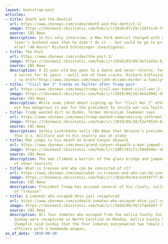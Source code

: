 ```yaml
---
layout: bootstrap-post
articles:
- title: Death and the Dentist
  url: https://www.cbsnews.com/video/death-and-the-dentist-1/
  image: https://cbsnews2.cbsistatic.com/hub/i/r/2018/07/29/c2637cc6-7e4d-4329-8ff5-808510118582/thumbnail/1200x630/7f65daa3355f9790f8c6db584da42b5e/dentist-full-1622274-640x360.jpg
  source: CBS News
  description: In his only interview, a New York dentist charged with murdering his
    lover's husband vows that he didn't do it -- but could he go to prison for something
    else? "48 Hours" Richard Schlesinger investigates.
- title: The Pact
  url: https://www.cbsnews.com/video/the-pact-1/
  image: https://cbsnews2.cbsistatic.com/hub/i/r/2018/03/09/3e71e93a-62de-4fcb-bb5c-7c58e8aebc15/thumbnail/1200x630/51ac045486a457e412463c690b23226f/48-full-102414-replacement-300489-640x360.jpg
  source: CBS News
  description: A 15-year-old boy goes to a dance and never returns. Teen killers keep
    a secret for 41 years - until one of them cracks. Richard Schlesinger investigates.
    | <a href="http://www.cbsnews.com/news/john-mccabe-murder-a-familys-search-for-justice-in-1969-killing/"…
- title: '"Civil War 2" trends on Twitter after Trump post'
  url: https://www.cbsnews.com/news/trump-civil-war-tweet-civil-war-2-is-trending-on-twitter-after-trump-suggested-what-might-occur-if-removed-from-office/
  image: https://cbsnews3.cbsistatic.com/hub/i/r/2019/09/28/4b42d902-d931-404b-988a-14bbb387021a/thumbnail/1200x630/84cfeae57fa7b9c53660c0787f595a42/gettyimages-1171379012.jpg
  source: CBS News
  description: While some joked about signing up for "Civil War 2" others pointed
    out how dangerous it was for the president to incite war via Twitter
- title: Trump wanted dirt on Biden, former Ukrainian lawmaker says
  url: https://www.cbsnews.com/news/trump-wanted-compromising-information-on-joe-biden-former-ukraine-lawmaker-says-in-cbs-interview/
  image: https://cbsnews1.cbsistatic.com/hub/i/r/2019/09/30/52ef053d-622f-4c61-8ebb-d2d57a630493/thumbnail/1200x630/bc87d3b7adafe0ccaaae85f8218d9f21/0930-ctm-giulianiukrainelatest-saberi-1942907-640x360.jpg
  source: CBS News
  description: Serhiy Leshchenko tells CBS News that Ukraine's president also knew
    that U.S. military aid to his country was at stake
- title: Man jumps to his death at Grand Canyon Skywalk
  url: https://www.cbsnews.com/news/grand-canyon-skywalk-a-man-jumped-to-his-death-off-the-grand-canyon-west-tourist-attraction-in-apparent-suicide/
  image: https://cbsnews2.cbsistatic.com/hub/i/r/2007/03/21/50e0546c-a642-11e2-a3f0-029118418759/thumbnail/1200x630/d084bb23ee513e668100a73483055fa5/image2591153.jpg
  source: CBS News
  description: The man climbed a barrier of the glass bridge and jumped off in front
    of other tourists
- title: What is treason and who can be convicted of it?
  url: https://www.cbsnews.com/news/what-is-treason-and-who-can-be-convicted-of-it/
  image: https://cbsnews1.cbsistatic.com/hub/i/r/2018/04/03/e24f6fff-9ce4-4064-806e-85819a82323c/thumbnail/1200x630/ed290e7b1aa1a34566ba12b768b4c5eb/ap-18093449831162.jpg
  source: CBS News
  description: President Trump has accused several of his rivals, including a congressman,
    of "treason"
- title: 4 inmates who escaped Ohio jail recaptured
  url: https://www.cbsnews.com/video/4-inmates-who-escaped-ohio-jail-recaptured/
  image: https://cbsnews3.cbsistatic.com/hub/i/r/2019/09/30/27a6456f-71f2-4542-9795-e4f37464925c/thumbnail/1200x630/d5196be05be56a435ae69dbdfa8fe311/0930-cbsn-inmatescaptured-1943415-640x360.jpg
  source: CBS News
  description: All four inmates who escaped from the Gallia County Jail in Ohio early
    Sunday were recaptured in North Carolina on Monday. Gallia County Sheriff Matt
    Champlin said Sunday that the four inmates overpowered two female corrections
    officers with a homemade weapon…
as_of_date: '2019-09-30'
---
```


